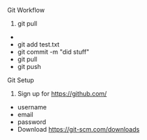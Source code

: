 Git Workflow

1. git pull
-
 - git add test.txt
 - git commit -m "did stuff"
- git pull
- git push

Git Setup

1. Sign up for https://github.com/
 - username
 - email
 - password
- Download https://git-scm.com/downloads
